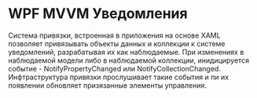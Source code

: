 # WPF MVVM Уведомления

Система привязки, встроенная в приложения на основе XAML позволяет привязывать объекты данных и коллекции к системе уведомлений, разрабатывая их как наблюдаемые. При изменениях в наблюдаемой модели либо в наблюдаемой коллекции, инидицируется событие - NotifyPropertyChanged или NotifyCollectionChanged. Инфтраструктура привязки прослушивает такие события и пи их появлении обновляет призязанные элементы управления.











